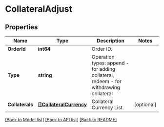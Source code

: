 # CollateralAdjust

## Properties

Name | Type | Description | Notes
------------ | ------------- | ------------- | -------------
**OrderId** | **int64** | Order ID. | 
**Type** | **string** | Operation types: append - for adding collateral, redeem - for withdrawing collateral | 
**Collaterals** | [**[]CollateralCurrency**](CollateralCurrency.md) | Collateral Currency List. | [optional] 

[[Back to Model list]](../README.md#documentation-for-models) [[Back to API list]](../README.md#documentation-for-api-endpoints) [[Back to README]](../README.md)


